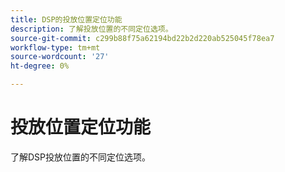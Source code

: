 ```yaml
---
title: DSP的投放位置定位功能
description: 了解投放位置的不同定位选项。
source-git-commit: c299b88f75a62194bd22b2d220ab525045f78ea7
workflow-type: tm+mt
source-wordcount: '27'
ht-degree: 0%

---
```


# 投放位置定位功能

了解DSP投放位置的不同定位选项。

<!--
>[!VIDEO]()
-->
